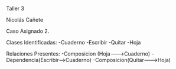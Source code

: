 Taller 3

Nicolás Cañete 

Caso Asignado 2.

Clases Identificadas:
-Cuaderno
-Escribir
-Quitar
-Hoja

Relaciones Presentes:
-Composicion (Hoja--->Cuaderno) 
-Dependencia(Escribir-->Cuaderno)
-Composicion(Quitar--->Hoja)
